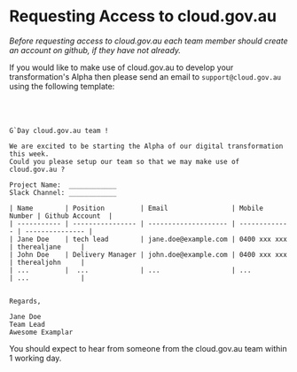 # Requesting Access to cloud.gov.au

_Before requesting access to cloud.gov.au each team member should create an account on github, if they have not already._

If you would like to make use of cloud.gov.au to develop your transformation's Alpha then please send an email to `support@cloud.gov.au` using the following template:
<br />
<br />
<br />
<br />

```
G`Day cloud.gov.au team !

We are excited to be starting the Alpha of our digital transformation this week.
Could you please setup our team so that we may make use of cloud.gov.au ?

Project Name:  ____________
Slack Channel: ____________

| Name        | Position         | Email                | Mobile Number | Github Account  |
| ----------- | ---------------- | -------------------- | ------------- | --------------- |
| Jane Doe    | tech lead        | jane.doe@example.com | 0400 xxx xxx  | therealjane     |
| John Doe    | Delivery Manager | john.doe@example.com | 0400 xxx xxx  | therealjohn     |
| ...         |  ...             | ...                  | ...           | ...             |


Regards,

Jane Doe
Team Lead
Awesome Examplar

```

You should expect to hear from someone from the cloud.gov.au team within 1 working day.
